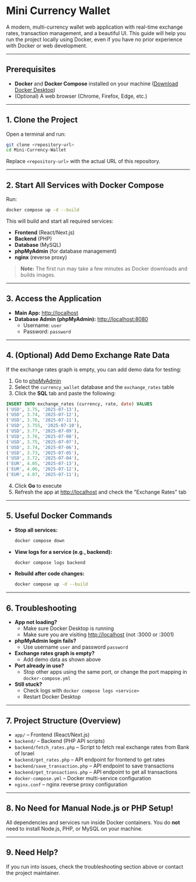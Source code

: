# Mini Currency Wallet

A modern, multi-currency wallet web application with real-time exchange rates, transaction management, and a beautiful UI. This guide will help you run the project locally using Docker, even if you have no prior experience with Docker or web development.

---

## Prerequisites

- **Docker** and **Docker Compose** installed on your machine ([Download Docker Desktop](https://www.docker.com/products/docker-desktop/))
- (Optional) A web browser (Chrome, Firefox, Edge, etc.)

---

## 1. Clone the Project

Open a terminal and run:

```sh
git clone <repository-url>
cd Mini-Currency-Wallet
```

Replace `<repository-url>` with the actual URL of this repository.

---

## 2. Start All Services with Docker Compose

Run:

```sh
docker compose up -d --build
```

This will build and start all required services:

- **Frontend** (React/Next.js)
- **Backend** (PHP)
- **Database** (MySQL)
- **phpMyAdmin** (for database management)
- **nginx** (reverse proxy)

> **Note:** The first run may take a few minutes as Docker downloads and builds images.

---

## 3. Access the Application

- **Main App:** [http://localhost](http://localhost)
- **Database Admin (phpMyAdmin):** [http://localhost:8080](http://localhost:8080)
  - Username: `user`
  - Password: `password`

---

## 4. (Optional) Add Demo Exchange Rate Data

If the exchange rates graph is empty, you can add demo data for testing:

1. Go to [phpMyAdmin](http://localhost:8080)
2. Select the `currency_wallet` database and the `exchange_rates` table
3. Click the **SQL** tab and paste the following:

```sql
INSERT INTO exchange_rates (currency, rate, date) VALUES
('USD', 3.75, '2025-07-13'),
('USD', 3.74, '2025-07-12'),
('USD', 3.76, '2025-07-11'),
('USD', 3.755, '2025-07-10'),
('USD', 3.77, '2025-07-09'),
('USD', 3.76, '2025-07-08'),
('USD', 3.75, '2025-07-07'),
('USD', 3.74, '2025-07-06'),
('USD', 3.73, '2025-07-05'),
('USD', 3.72, '2025-07-04'),
('EUR', 4.05, '2025-07-13'),
('EUR', 4.06, '2025-07-12'),
('EUR', 4.07, '2025-07-11');
```

4. Click **Go** to execute
5. Refresh the app at [http://localhost](http://localhost) and check the "Exchange Rates" tab

---

## 5. Useful Docker Commands

- **Stop all services:**
  ```sh
  docker compose down
  ```
- **View logs for a service (e.g., backend):**
  ```sh
  docker compose logs backend
  ```
- **Rebuild after code changes:**
  ```sh
  docker compose up -d --build
  ```

---

## 6. Troubleshooting

- **App not loading?**
  - Make sure Docker Desktop is running
  - Make sure you are visiting [http://localhost](http://localhost) (not :3000 or :3001)
- **phpMyAdmin login fails?**
  - Use username `user` and password `password`
- **Exchange rates graph is empty?**
  - Add demo data as shown above
- **Port already in use?**
  - Stop other apps using the same port, or change the port mapping in `docker-compose.yml`
- **Still stuck?**
  - Check logs with `docker compose logs <service>`
  - Restart Docker Desktop

---

## 7. Project Structure (Overview)

- `app/` – Frontend (React/Next.js)
- `backend/` – Backend (PHP API scripts)
- `backend/fetch_rates.php` – Script to fetch real exchange rates from Bank of Israel
- `backend/get_rates.php` – API endpoint for frontend to get rates
- `backend/save_transaction.php` – API endpoint to save transactions
- `backend/get_transactions.php` – API endpoint to get all transactions
- `docker-compose.yml` – Docker multi-service configuration
- `nginx.conf` – nginx reverse proxy configuration

---

## 8. No Need for Manual Node.js or PHP Setup!

All dependencies and services run inside Docker containers. You do **not** need to install Node.js, PHP, or MySQL on your machine.

---

## 9. Need Help?

If you run into issues, check the troubleshooting section above or contact the project maintainer.
